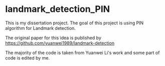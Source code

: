 # landmark_detection_PIN


This is my dissertation project.
The goal of this project is using PIN algorithm for Landmark detection.

The original paper for this idea is published by https://github.com/yuanwei1989/landmark-detection

The majority of the code is taken from Yuanwei Li's work and some part of code is edited by me.
